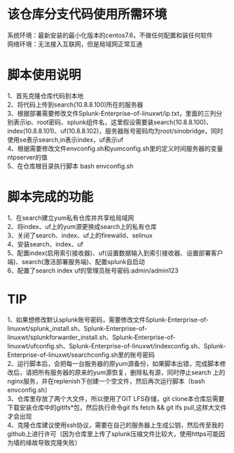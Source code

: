 # 该仓库分支代码使用所需环境  
系统环境：最新安装的最小化版本的centos7.6，不做任何配置和装任何软件  
网络环境：无法接入互联网，但是局域网正常互通

# 脚本使用说明  
1、首先克隆仓库代码到本地  
2、将代码上传到search(10.8.8.100)所在的服务器  
3、根据部署需要修改文件Splunk-Enterprise-of-linuxwt/ip.txt，里面的三列分别表示ip、root密码、splunk组件名，这里假设需要装search(10.8.8.100)、index(10.8.8.101)、uf(10.8.8.102)，服务器账号密码均为root/sinobridge，同时使用se表示search,in表示index，uf表示uf   
4、根据需要修改文件envconfig.sh和yumconfig.sh里的定义时间服务器的变量ntpserver的值     
5、在仓库根目录执行脚本 bash envconfig.sh  

# 脚本完成的功能  
1、在search建立yum私有仓库并共享给局域网  
2、将index、uf上的yum源更换成search上的私有仓库  
3、关闭了search、index、uf上的firewalld、selinux  
4、安装search、index、uf  
5、配置index(启用索引接收器)、uf(设置数据输入到索引接收器、设置部署客户端)、search(激活部署服务端)、配置splunk自启动    
6、配置了search index uf的管理员账号密码:admin/admin123  

# TIP  
1、如果想修改默认splunk账号密码，需要修改文件Splunk-Enterprise-of-linuxwt/splunk_install.sh、Splunk-Enterprise-of-linuxwt/splunkforwarder_install.sh、Splunk-Enterprise-of-linuxwt/ufconfig.sh、Splunk-Enterprise-of-linuxwt/indexconfig.sh、Splunk-Enterprise-of-linuxwt/searchconfig.sh里的账号密码   
2、运行脚本后，会把每一台服务器的原yum源备份，如果脚本出错，完成脚本修改后，请把所有服务器的原来的yum源恢复，删除私有源，同时停止search
上的nginx服务，并在replenish下创建一个空文件，然后再次运行脚本（bash envconfig.sh）  
3、仓库里存放了两个大文件，所以使用了GIT LFS存储，git clone本仓库后需要下载安装仓库中的gitlfs\*包，然后执行命令git lfs fetch && git lfs pull,这样大文件才会出现   
4、克隆仓库建议使用ssh协议，需要在自己的服务器上生成公钥，然后传至我的github上进行许可（因为仓库里上传了splunk压缩文件比较大，使用https可能因为墙的缘故导致克隆失败）
